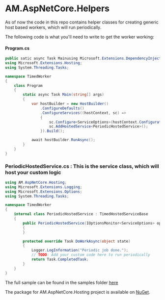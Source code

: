 # AM.AspNetCore.Helpers

As of now the code in this repo contains helper classes for creating generic host based workers, which will run periodically.

The following code is what you'll need to write to get the worker working:

#### Program.cs
```csharp
public satic async Task Mainusing Microsoft.Extensions.DependencyInjection;
using Microsoft.Extensions.Hosting;
using System.Threading.Tasks;

namespace TimedWorker
{
    class Program
    {
        static async Task Main(string[] args)
        {
            var hostBuilder = new HostBuilder()
                .ConfigureDefaults()
                .ConfigureServices((hostContext, sc) =>
                {
                    sc.Configure<ServiceOptions>(hostContext.Configuration.GetSection("ServiceOptions"));
                    sc.AddHostedService<PeriodicHostedService>();
                }).Build();

            await hostBuilder.RunAsync();
        }
    }
}
```

### PeriodicHostedService.cs : This is the service class, which will host your custom logic
``` csharp
using AM.AspNetCore.Hosting;
using Microsoft.Extensions.Logging;
using Microsoft.Extensions.Options;
using System.Threading.Tasks;

namespace TimedWorker
{
    internal class PeriodicHostedService : TimedHostedServiceBase
    {
        public PeriodicHostedService(IOptionsMonitor<ServiceOptions> optionsMonitor, ILogger<PeriodicHostedService> logger) : base(optionsMonitor, logger)
        {
        }

        protected override Task DoWorkAsync(object state)
        {
            Logger.LogInformation("Periodic job done.");
            // TODO: Add your custom code here to run periodically
            return Task.CompletedTask;
        }
    }
}
```


The full sample can be found in the samples folder [here](https://github.com/mkArtak/AM.AspNetCore.Helpers/tree/master/samples/TimedWorker)

The package for AM.AspNetCore.Hosting project is available on [NuGet](https://www.nuget.org/packages/AM.AspNetCore.Hosting/).
